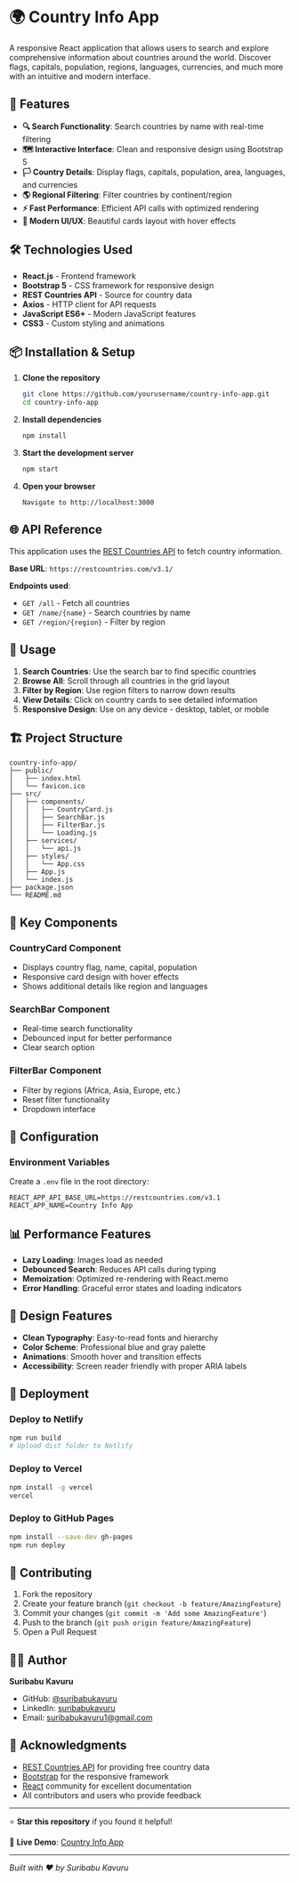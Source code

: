 # 🌍 Country Info App

A responsive React application that allows users to search and explore comprehensive information about countries around the world. Discover flags, capitals, population, regions, languages, currencies, and much more with an intuitive and modern interface.

## 🚀 Features

- **🔍 Search Functionality**: Search countries by name with real-time filtering
- **🗺️ Interactive Interface**: Clean and responsive design using Bootstrap 5
- **🏳️ Country Details**: Display flags, capitals, population, area, languages, and currencies
- **🌎 Regional Filtering**: Filter countries by continent/region
- **⚡ Fast Performance**: Efficient API calls with optimized rendering
- **🎨 Modern UI/UX**: Beautiful cards layout with hover effects

## 🛠️ Technologies Used

- **React.js** - Frontend framework
- **Bootstrap 5** - CSS framework for responsive design
- **REST Countries API** - Source for country data
- **Axios** - HTTP client for API requests
- **JavaScript ES6+** - Modern JavaScript features
- **CSS3** - Custom styling and animations

## 📦 Installation & Setup

1. **Clone the repository**
   ```bash
   git clone https://github.com/yourusername/country-info-app.git
   cd country-info-app
   ```

2. **Install dependencies**
   ```bash
   npm install
   ```

3. **Start the development server**
   ```bash
   npm start
   ```

4. **Open your browser**
   ```
   Navigate to http://localhost:3000
   ```

## 🌐 API Reference

This application uses the [REST Countries API](https://restcountries.com/) to fetch country information.

**Base URL**: `https://restcountries.com/v3.1/`

**Endpoints used**:
- `GET /all` - Fetch all countries
- `GET /name/{name}` - Search countries by name
- `GET /region/{region}` - Filter by region

## 📱 Usage

1. **Search Countries**: Use the search bar to find specific countries
2. **Browse All**: Scroll through all countries in the grid layout
3. **Filter by Region**: Use region filters to narrow down results
4. **View Details**: Click on country cards to see detailed information
5. **Responsive Design**: Use on any device - desktop, tablet, or mobile

## 🏗️ Project Structure

```
country-info-app/
├── public/
│   ├── index.html
│   └── favicon.ico
├── src/
│   ├── components/
│   │   ├── CountryCard.js
│   │   ├── SearchBar.js
│   │   ├── FilterBar.js
│   │   └── Loading.js
│   ├── services/
│   │   └── api.js
│   ├── styles/
│   │   └── App.css
│   ├── App.js
│   └── index.js
├── package.json
└── README.md
```

## 🎯 Key Components

### CountryCard Component
- Displays country flag, name, capital, population
- Responsive card design with hover effects
- Shows additional details like region and languages

### SearchBar Component
- Real-time search functionality
- Debounced input for better performance
- Clear search option

### FilterBar Component
- Filter by regions (Africa, Asia, Europe, etc.)
- Reset filter functionality
- Dropdown interface

## 🔧 Configuration

### Environment Variables
Create a `.env` file in the root directory:

```env
REACT_APP_API_BASE_URL=https://restcountries.com/v3.1
REACT_APP_NAME=Country Info App
```

## 📊 Performance Features

- **Lazy Loading**: Images load as needed
- **Debounced Search**: Reduces API calls during typing
- **Memoization**: Optimized re-rendering with React.memo
- **Error Handling**: Graceful error states and loading indicators

## 🎨 Design Features

- **Clean Typography**: Easy-to-read fonts and hierarchy
- **Color Scheme**: Professional blue and gray palette
- **Animations**: Smooth hover and transition effects
- **Accessibility**: Screen reader friendly with proper ARIA labels

## 🚀 Deployment

### Deploy to Netlify
```bash
npm run build
# Upload dist folder to Netlify
```

### Deploy to Vercel
```bash
npm install -g vercel
vercel
```

### Deploy to GitHub Pages
```bash
npm install --save-dev gh-pages
npm run deploy
```

## 🤝 Contributing

1. Fork the repository
2. Create your feature branch (`git checkout -b feature/AmazingFeature`)
3. Commit your changes (`git commit -m 'Add some AmazingFeature'`)
4. Push to the branch (`git push origin feature/AmazingFeature`)
5. Open a Pull Request

## 👨‍💻 Author

**Suribabu Kavuru**
- GitHub: [@suribabukavuru](https://github.com/suribabukavuru)
- LinkedIn: [suribabukavuru](https://linkedin.com/in/suribabukavuru)
- Email: suribabukavuru1@gmail.com

## 🙏 Acknowledgments

- [REST Countries API](https://restcountries.com/) for providing free country data
- [Bootstrap](https://getbootstrap.com/) for the responsive framework
- [React](https://reactjs.org/) community for excellent documentation
- All contributors and users who provide feedback
---
⭐ **Star this repository** if you found it helpful!

🔗 **Live Demo**: [Country Info App](https://your-deployed-app-url.com)

---

*Built with ❤️ by Suribabu Kavuru*
